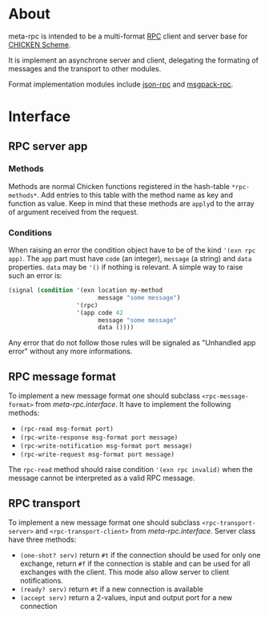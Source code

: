 # About

meta-rpc is intended to be a multi-format [RPC](https://en.wikipedia.org/wiki/Remote_procedure_call)
client and server base for [CHICKEN Scheme](https://call-cc.org).

It is implement an asynchrone server and client, delegating the formating of messages and the transport
to other modules.

Format implementation modules include [json-rpc](https://github.com/lattay/chicken-json-rpc) and
[msgpack-rpc](https://github.com/lattay/chicken-msgpack-rpc).

# Interface

## RPC server app

### Methods

Methods are normal Chicken functions registered in the hash-table
`*rpc-methods*`.
Add entries to this table with the method name as key and function as
value.
Keep in mind that these methods are `apply`d to the array of argument
received from the request.

### Conditions

When raising an error the condition object have to be of the kind `'(exn rpc app)`.
The `app` part must have `code` (an integer), `message` (a string) and `data` properties.
`data` may be `'()` if nothing is relevant.
A simple way to raise such an error is:
```scheme
(signal (condition '(exn location my-method
                         message "some message")
                   '(rpc)
                   '(app code 42
                         message "some message"
                         data ())))
```

Any error that do not follow those rules will be signaled as "Unhandled app error"
without any more informations.

## RPC message format

To implement a new message format one should subclass `<rpc-message-format>` from 
*meta-rpc.interface*.
It have to implement the following methods:
- `(rpc-read msg-format port)`
- `(rpc-write-response msg-format port message)`
- `(rpc-write-notification msg-format port message)`
- `(rpc-write-request msg-format port message)`

The `rpc-read` method should raise condition `'(exn rpc invalid)` when
the message cannot be interpreted as a valid RPC message.

## RPC transport

To implement a new message format one should subclass `<rpc-transport-server>`
and `<rpc-transport-client>` from *meta-rpc.interface*.
Server class have three methods:
- `(one-shot? serv)` return `#t` if the connection should be used
  for only one exchange, return `#f` if the connection is stable and
  can be used for all exchanges with the client. This mode also allow 
  server to client notifications.
- `(ready? serv)` return `#t` if a new connection is available
- `(accept serv)` return a 2-values, input and output port for
  a new connection
